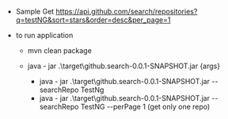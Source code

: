 - Sample Get https://api.github.com/search/repositories?q=testNG&sort=stars&order=desc&per_page=1

- to run application

    - mvn clean package
    - java - jar .\target\github.search-0.0.1-SNAPSHOT.jar {args}

        - java - jar .\target\github.search-0.0.1-SNAPSHOT.jar --searchRepo TestNg
        - java - jar .\target\github.search-0.0.1-SNAPSHOT.jar --searchRepo TestNG --perPage 1 (get only one repo)

        
        
        
